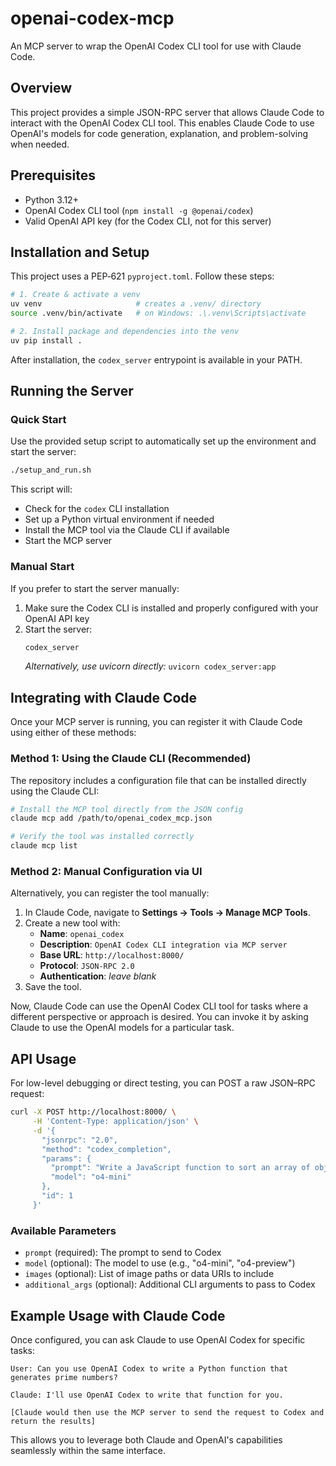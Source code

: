 # openai-codex-mcp

An MCP server to wrap the OpenAI Codex CLI tool for use with Claude Code.

## Overview

This project provides a simple JSON-RPC server that allows Claude Code to interact with the OpenAI Codex CLI tool. This enables Claude Code to use OpenAI's models for code generation, explanation, and problem-solving when needed.

## Prerequisites

- Python 3.12+
- OpenAI Codex CLI tool (`npm install -g @openai/codex`)
- Valid OpenAI API key (for the Codex CLI, not for this server)

## Installation and Setup

This project uses a PEP‑621 `pyproject.toml`. Follow these steps:

```bash
# 1. Create & activate a venv
uv venv                     # creates a .venv/ directory
source .venv/bin/activate   # on Windows: .\.venv\Scripts\activate

# 2. Install package and dependencies into the venv
uv pip install .
```

After installation, the `codex_server` entrypoint is available in your PATH.

## Running the Server

### Quick Start
Use the provided setup script to automatically set up the environment and start the server:

```bash
./setup_and_run.sh
```

This script will:
- Check for the `codex` CLI installation
- Set up a Python virtual environment if needed
- Install the MCP tool via the Claude CLI if available
- Start the MCP server

### Manual Start
If you prefer to start the server manually:

1. Make sure the Codex CLI is installed and properly configured with your OpenAI API key
2. Start the server:
   ```bash
   codex_server
   ```
   *Alternatively, use uvicorn directly:* `uvicorn codex_server:app`

## Integrating with Claude Code

Once your MCP server is running, you can register it with Claude Code using either of these methods:

### Method 1: Using the Claude CLI (Recommended)

The repository includes a configuration file that can be installed directly using the Claude CLI:

```bash
# Install the MCP tool directly from the JSON config
claude mcp add /path/to/openai_codex_mcp.json

# Verify the tool was installed correctly
claude mcp list
```

### Method 2: Manual Configuration via UI

Alternatively, you can register the tool manually:

1. In Claude Code, navigate to **Settings → Tools → Manage MCP Tools**.
2. Create a new tool with:
   - **Name**: `openai_codex`
   - **Description**: `OpenAI Codex CLI integration via MCP server`
   - **Base URL**: `http://localhost:8000/`
   - **Protocol**: `JSON-RPC 2.0`
   - **Authentication**: _leave blank_
3. Save the tool.

Now, Claude Code can use the OpenAI Codex CLI tool for tasks where a different perspective or approach is desired. You can invoke it by asking Claude to use the OpenAI models for a particular task.

## API Usage

For low-level debugging or direct testing, you can POST a raw JSON–RPC request:

```bash
curl -X POST http://localhost:8000/ \
     -H 'Content-Type: application/json' \
     -d '{
       "jsonrpc": "2.0",
       "method": "codex_completion",
       "params": {
         "prompt": "Write a JavaScript function to sort an array of objects by a property value",
         "model": "o4-mini"
       },
       "id": 1
     }'
```

### Available Parameters

- `prompt` (required): The prompt to send to Codex
- `model` (optional): The model to use (e.g., "o4-mini", "o4-preview")
- `images` (optional): List of image paths or data URIs to include
- `additional_args` (optional): Additional CLI arguments to pass to Codex

## Example Usage with Claude Code

Once configured, you can ask Claude to use OpenAI Codex for specific tasks:

```
User: Can you use OpenAI Codex to write a Python function that generates prime numbers?

Claude: I'll use OpenAI Codex to write that function for you.

[Claude would then use the MCP server to send the request to Codex and return the results]
```

This allows you to leverage both Claude and OpenAI's capabilities seamlessly within the same interface.